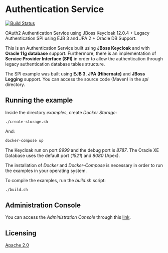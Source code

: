 # Authentication Service

[![Build Status](https://travis-ci.com/arcanjoaq/keycloak-authentication-service.svg?branch=master)](https://travis-ci.com/arcanjoaq/keycloak-authentication-service)

OAuth2 Authentication Service using JBoss Keycloak 12.0.4 + Legacy Authentication SPI using EJB 3 and JPA 2 + Oracle DB Support.

This is an Authentication Service built using **JBoss Keycloak** and with **Oracle 11g database** support. Furthermore, there is an implementation of **Service Provider Interface (SPI)** in order to allow the authentication through legacy authentication database tables structure.

The SPI example was built using **EJB 3**, **JPA (Hibernate)** and **JBoss Logging** support. You can access the source code (Maven) in the *spi* directory.

## Running the example

Inside the directory *examples*, create *Docker Storage*:

```sh
./create-storage.sh
```

And:

```sh
docker-compose up
```

The Keycloak run on port *9999* and the debug port is *8787*. The Oracle XE Database uses the default port (*1521*) and *8080* (Apex).

The installation of *Docker* and *Docker-Compose* is necessary in order to run the examples in your operating system.

To compile the examples, run the *build.sh* script:

```sh
./build.sh
```

## Administration Console

You can access the *Administration Console* through this [link](http://localhost:9999/auth).

## Licensing

[Apache 2.0](https://www.apache.org/licenses/LICENSE-2.0.html)
